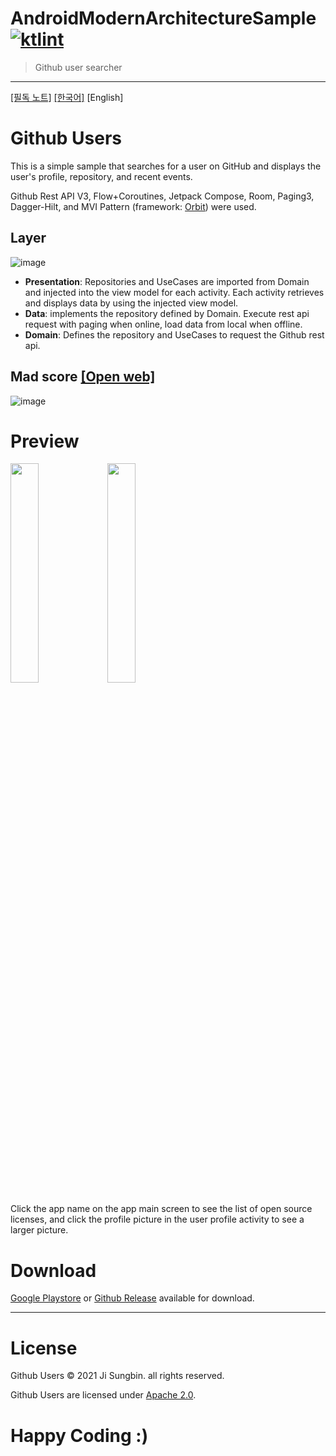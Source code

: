 # AndroidModernArchitectureSample [![ktlint](https://img.shields.io/badge/code%20style-%E2%9D%A4-FF4081.svg)](https://ktlint.github.io/)

> Github user searcher

---

[[필독 노트]](https://github.com/jisungbin/AndroidModernArchitectureSample/blob/master/NOTE-kr.md) [[한국어]](https://github.com/jisungbin/AndroidModernArchitectureSample/blob/master/README-kr.md) [English]

# Github Users 

This is a simple sample that searches for a user on GitHub and displays the user's profile, repository, and recent events.

Github Rest API V3, Flow+Coroutines, Jetpack Compose, Room, Paging3, Dagger-Hilt, and MVI Pattern (framework: [Orbit](https://github.com/orbit-mvi/orbit-mvi)) were used.



## Layer

![image](https://user-images.githubusercontent.com/40740128/136686589-8815d1af-75f3-43c3-a75b-668b39511b5a.png)

- **Presentation**: Repositories and UseCases are imported from Domain and injected into the view model for each activity. Each activity retrieves and displays data by using the injected view model.
- **Data**: implements the repository defined by Domain. Execute rest api request with paging when online, load data from local when offline.
- **Domain**: Defines the repository and UseCases to request the Github rest api.

## Mad score [[Open web]](https://madscorecard.withgoogle.com/scorecard/share/612972238/ )

![image](https://user-images.githubusercontent.com/40740128/136686854-c36f819f-8556-41ca-91a1-632209209578.png)



# Preview

<div>
<img src="https://user-images.githubusercontent.com/40740128/136687125-d20e861e-3711-4d99-ab06-87a8e025cf47.png" width="30%"/>
<img src="https://user-images.githubusercontent.com/40740128/136687129-c37fe5df-e0a8-45ff-8071-e218d6d73a3e.png" width="30%"/>
</div>


Click the app name on the app main screen to see the list of open source licenses, and click the profile picture in the user profile activity to see a larger picture.



# Download

[Google Playstore](https://play.google.com/store/apps/details?id=io.github.jisungbin.githubusers) or [Github Release](https://github.com/jisungbin/AndroidModernArchitectureSample/releases) available for download.

---

# License

Github Users © 2021 Ji Sungbin. all rights reserved.

Github Users are licensed under [Apache 2.0](https://github.com/jisungbin/AndroidModernArchitectureSample/blob/master/LICENSE).



# Happy Coding :)
